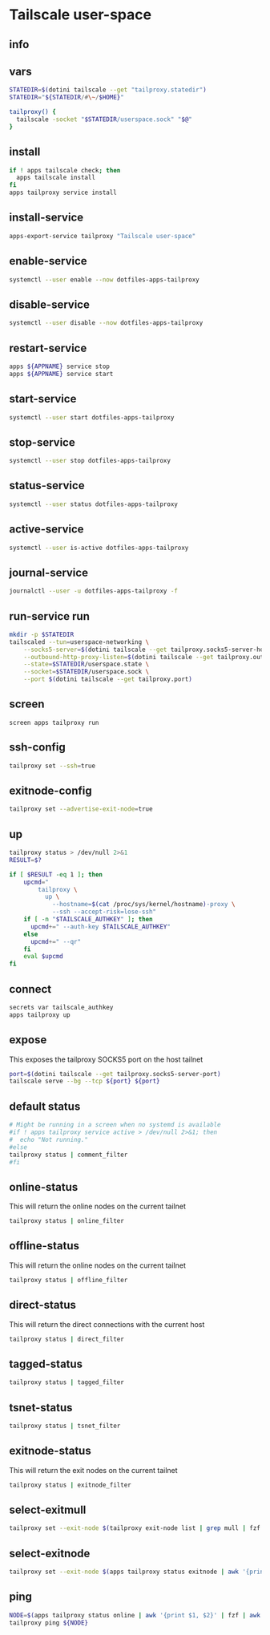 # Tailscale user-space

## info

## vars
```sh
STATEDIR=$(dotini tailscale --get "tailproxy.statedir")
STATEDIR="${STATEDIR/#\~/$HOME}"

tailproxy() {
  tailscale -socket "$STATEDIR/userspace.sock" "$@"
}
```

## install
```sh
if ! apps tailscale check; then
  apps tailscale install
fi
apps tailproxy service install
```

## install-service
```sh
apps-export-service tailproxy "Tailscale user-space"
```

## enable-service
```sh
systemctl --user enable --now dotfiles-apps-tailproxy
```

## disable-service
```sh
systemctl --user disable --now dotfiles-apps-tailproxy
```

## restart-service
```sh
apps ${APPNAME} service stop
apps ${APPNAME} service start
```

## start-service
```sh
systemctl --user start dotfiles-apps-tailproxy
```

## stop-service
```sh
systemctl --user stop dotfiles-apps-tailproxy
```

## status-service
```sh
systemctl --user status dotfiles-apps-tailproxy
```

## active-service
```sh
systemctl --user is-active dotfiles-apps-tailproxy
```

## journal-service
```sh interactive
journalctl --user -u dotfiles-apps-tailproxy -f
```

## run-service run
```sh interactive
mkdir -p $STATEDIR
tailscaled --tun=userspace-networking \
    --socks5-server=$(dotini tailscale --get tailproxy.socks5-server-host):$(dotini tailscale --get tailproxy.socks5-server-port) \
    --outbound-http-proxy-listen=$(dotini tailscale --get tailproxy.outbound-http-proxy-listen-host):$(dotini tailscale --get tailproxy.outbound-http-proxy-listen-port) \
    --state=$STATEDIR/userspace.state \
    --socket=$STATEDIR/userspace.sock \
    --port $(dotini tailscale --get tailproxy.port)
```

## screen
```
screen apps tailproxy run
```

## ssh-config
```sh
tailproxy set --ssh=true
```

## exitnode-config
```sh
tailproxy set --advertise-exit-node=true
```

## up
```sh interactive
tailproxy status > /dev/null 2>&1
RESULT=$?

if [ $RESULT -eq 1 ]; then
    upcmd="
        tailproxy \
          up \
            --hostname=$(cat /proc/sys/kernel/hostname)-proxy \
            --ssh --accept-risk=lose-ssh"
    if [ -n "$TAILSCALE_AUTHKEY" ]; then
      upcmd+=" --auth-key $TAILSCALE_AUTHKEY"
    else
      upcmd+=" --qr"
    fi
    eval $upcmd
fi
```

## connect
```sh
secrets var tailscale_authkey
apps tailproxy up
```

## expose
This exposes the tailproxy SOCKS5 port on the host tailnet

```sh
port=$(dotini tailscale --get tailproxy.socks5-server-port)
tailscale serve --bg --tcp ${port} ${port}
```

## default status
```sh
# Might be running in a screen when no systemd is available
#if ! apps tailproxy service active > /dev/null 2>&1; then
#  echo "Not running."
#else 
tailproxy status | comment_filter
#fi
```

## online-status
This will return the online nodes on the current tailnet

```sh
tailproxy status | online_filter
```

## offline-status
This will return the online nodes on the current tailnet

```sh
tailproxy status | offline_filter
```

## direct-status
This will return the direct connections with the current host

```sh
tailproxy status | direct_filter
```

## tagged-status
```sh
tailproxy status | tagged_filter
```

## tsnet-status
```sh
tailproxy status | tsnet_filter
```

## exitnode-status
This will return the exit nodes on the current tailnet

```sh
tailproxy status | exitnode_filter
```

## select-exitmull
```sh
tailproxy set --exit-node $(tailproxy exit-node list | grep mull | fzf | awk '{print $2}')
```

## select-exitnode
```sh
tailproxy set --exit-node $(apps tailproxy status exitnode | awk '{print $2}' | fzf)
```

## ping
```sh
NODE=$(apps tailproxy status online | awk '{print $1, $2}' | fzf | awk '{print  $1}')
tailproxy ping ${NODE}
```

